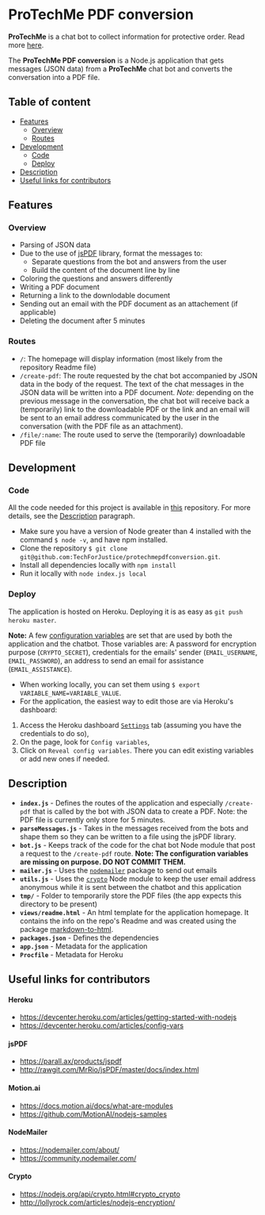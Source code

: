 # ProTechMe PDF conversion

**ProTechMe** is a chat bot to collect information for protective order. Read more [here](https://github.com/TechForJustice/protechme).

The **ProTechMe PDF conversion** is a Node.js application that gets messages (JSON data) from a **ProTechMe** chat bot and converts the conversation into a PDF file.

## Table of content
* [Features](#features)
  * [Overview](#overview)
  * [Routes](#routes)
* [Development](#development)
  * [Code](#code)
  * [Deploy](#deploy)
* [Description](#description)
* [Useful links for contributors](#useful-links-for-contributors)


## Features
### Overview
* Parsing of JSON data
* Due to the use of [jsPDF](http://rawgit.com/MrRio/jsPDF/master/docs/index.html) library, format the messages to:
  * Separate questions from the bot and answers from the user
  * Build the content of the document line by line
* Coloring the questions and answers differently
* Writing a PDF document
* Returning a link to the downlodable document
* Sending out an email with the PDF document as an attachement (if applicable)
* Deleting the document after 5 minutes

### Routes
* `/`: The homepage will display information (most likely from the repository Readme file)
* `/create-pdf`: The route requested by the chat bot accompanied by JSON data in the body of the request. The text of the chat messages in the JSON data will be written into a PDF document.
*Note:* depending on the previous message in the conversation, the chat bot will receive back a (temporarily) link to the downloadable PDF or the link and an email will be sent to an email address communicated by the user in the conversation (with the PDF file as an attachment).
* `/file/:name`: The route used to serve the (temporarily) downloadable PDF file

## Development
### Code
All the code needed for this project is available in [this](https://github.com/TechForJustice/protechmepdfconversion) repository.
For more details, see the [Description](#description) paragraph.
* Make sure you have a version of Node greater than 4 installed with the command `$ node -v`, and have npm installed.
* Clone the repository `$ git clone git@github.com:TechForJustice/protechmepdfconversion.git`.
* Install all dependencies locally with `npm install`
* Run it locally with `node index.js local`

### Deploy
The application is hosted on Heroku. Deploying it is as easy as `git push heroku master`.


**Note:**
A few [configuration variables](https://devcenter.heroku.com/articles/config-vars) are set that are used by both the application and the chatbot.
Those variables are:
A password for encryption purpose (`CRYPTO_SECRET`), credentials for the emails' sender (`EMAIL_USERNAME`, `EMAIL_PASSWORD`), an address to send an email for assistance (`EMAIL_ASSISTANCE`).

* When working locally, you can set them using `$ export VARIABLE_NAME=VARIABLE_VALUE`.
* For the application, the easiest way to edit those are via Heroku's dashboard:
1) Access the Heroku dashboard [`Settings`](https://dashboard.heroku.com/apps/protechmepdfconversion/settings) tab (assuming you have the credentials to do so),
2) On the page, look for `Config variables`,
3) Click on `Reveal config variables`. There you can edit existing variables or add new ones if needed.

## Description
* **`index.js`** - Defines the routes of the application and especially `/create-pdf` that is called by the bot with JSON data to create a PDF. Note: the PDF file is currently only store for 5 minutes.
* **`parseMessages.js`** - Takes in the messages received from the bots and shape them so they can be written to a file using the jsPDF library.
* **`bot.js`** - Keeps track of the code for the chat bot Node module that post a request to the `/create-pdf` route. **Note: The configuration variables are missing on purpose. DO NOT COMMIT THEM.**
* **`mailer.js`** - Uses the [`nodemailer`](https://nodemailer.com/about/) package to send out emails
* **`utils.js`** - Uses the [`crypto`](https://nodejs.org/api/crypto.html#crypto_crypto) Node module to keep the user email address anonymous while it is sent between the chatbot and this application
* **`tmp/`** - Folder to temporarily store the PDF files (the app expects this directory to be present)
* **`views/readme.html`** - An html template for the application homepage. It contains the info on the repo's Readme and was created using the package [markdown-to-html](https://www.npmjs.com/package/markdown-to-html).
* **`packages.json`** - Defines the dependencies
* **`app.json`** - Metadata for the application
* **`Procfile`** - Metadata for Heroku



## Useful links for contributors
#### Heroku
* https://devcenter.heroku.com/articles/getting-started-with-nodejs
* https://devcenter.heroku.com/articles/config-vars

#### jsPDF
* https://parall.ax/products/jspdf
* http://rawgit.com/MrRio/jsPDF/master/docs/index.html

#### Motion.ai
* https://docs.motion.ai/docs/what-are-modules
* https://github.com/MotionAI/nodejs-samples

#### NodeMailer
* https://nodemailer.com/about/
* https://community.nodemailer.com/

#### Crypto
* https://nodejs.org/api/crypto.html#crypto_crypto
* http://lollyrock.com/articles/nodejs-encryption/
